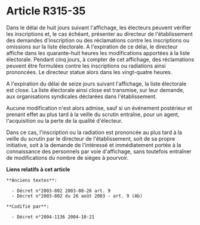 # Article R315-35

Dans le délai de huit jours suivant l'affichage, les électeurs peuvent vérifier les inscriptions et, le cas échéant,
présenter au directeur de l'établissement des demandes d'inscription ou des réclamations contre les inscriptions ou omissions
sur la liste électorale. A l'expiration de ce délai, le directeur affiche dans les quarante-huit heures les modifications
apportées à la liste électorale. Pendant cinq jours, à compter de cet affichage, des réclamations peuvent être formulées
contre les inscriptions ou radiations ainsi prononcées. Le directeur statue alors dans les vingt-quatre heures.

A l'expiration du délai de seize jours suivant l'affichage, la liste électorale est close. La liste électorale ainsi close
est transmise, sur leur demande, aux organisations syndicales déclarées dans l'établissement.

Aucune modification n'est alors admise, sauf si un événement postérieur et prenant effet au plus tard à la veille du scrutin
entraîne, pour un agent, l'acquisition ou la perte de la qualité d'électeur.

Dans ce cas, l'inscription ou la radiation est prononcée au plus tard à la veille du scrutin par le directeur de
l'établissement, soit de sa propre initiative, soit à la demande de l'intéressé et immédiatement portée à la connaissance des
personnels par voie d'affichage, sans toutefois entraîner de modifications du nombre de sièges à pourvoir.

**Liens relatifs à cet article**

	**Anciens textes**:

	  - Décret n°2003-802 2003-08-26 art. 9
	  - Décret n°2003-802 du 26 août 2003 - art. 9 (Ab)

	**Codifié par**:

	  - Décret n°2004-1136 2004-10-21

